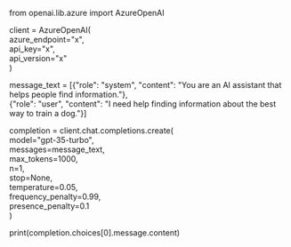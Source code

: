 from openai.lib.azure import AzureOpenAI  
  
client = AzureOpenAI(  
    azure_endpoint="x",  
    api_key="x",  
    api_version="x"  
)  
  
message_text = [{"role": "system", "content": "You are an AI assistant that helps people find information."},  
                {"role": "user", "content": "I need help finding information about the best way to train a dog."}]  
  
completion = client.chat.completions.create(  
    model="gpt-35-turbo",  
    messages=message_text,  
    max_tokens=1000,  
    n=1,  
    stop=None,  
    temperature=0.05,  
    frequency_penalty=0.99,  
    presence_penalty=0.1  
)  
  
print(completion.choices[0].message.content)